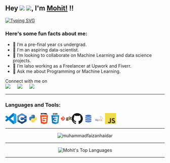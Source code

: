 ## Hey <img src="https://profile-counter.glitch.me/mohit208/count.svg"> <img src="https://raw.githubusercontent.com/mohit208/mohit208/master/Hi.gif" width="30px">, I'm [Mohit!](https://github.com/mohit208) !!


[![Typing SVG](https://readme-typing-svg.herokuapp.com?font=Architects+Daughter&color=7AF79A&size=30&lines=Hey!+It's+Mohit!;I'm+a+pre+final+year+student...;Aspiring+Data+Scienctist)](https://git.io/typing-svg)

<h3> Here's some fun facts about me: </h3>

- 🔭 I’m a pre-final year cs undergrad.
- 🌱 I'm an aspiring data-scientist.
- 👯 I’m looking to collaborate on Machine Learning and data science projects.
- 🤔 I’m lalso working as a Freelancer at Upwork and Fiverr.
- 💬 Ask me about Programming or Machine Learning.

<p>Connect with me on
<br>	
<a target="_blank" href="https://www.linkedin.com/in/mohit208/"><img src="https://img.shields.io/badge/-LinkedIn-0077B5?style=for-the-badge&logo=Linkedin&logoColor=white"></img></a>
&emsp;
<a target="_blank" href="mailto:mohitbhatia208@gmail.com"
><img src="https://img.shields.io/badge/-Gmail-D14836?style=for-the-badge&logo=Gmail&logoColor=white"></img></a>
&emsp;
<a target="_blank" href="https://twitter.com/MOHITBH84982720"><img src="https://img.shields.io/badge/-Twitter-1DA1F2?style=for-the-badge&logo=Twitter&logoColor=white"></img></a>

<br>
</p>

<hr/>

### Languages and Tools: 


<img align="left" alt="Visual Studio Code" width="35px" src="https://raw.githubusercontent.com/github/explore/80688e429a7d4ef2fca1e82350fe8e3517d3494d/topics/visual-studio-code/visual-studio-code.png" />
<img align="left" alt="HTML5" width="35px" src="https://raw.githubusercontent.com/github/explore/80688e429a7d4ef2fca1e82350fe8e3517d3494d/topics/cpp/cpp.png" />
<img align="left" alt="HTML5" width="35px" src="https://raw.githubusercontent.com/github/explore/80688e429a7d4ef2fca1e82350fe8e3517d3494d/topics/python/python.png" />
<img align="left" alt="HTML5" width="35px" src="https://raw.githubusercontent.com/github/explore/80688e429a7d4ef2fca1e82350fe8e3517d3494d/topics/html/html.png" />
<img align="left" alt="CSS3" width="35px" src="https://raw.githubusercontent.com/github/explore/80688e429a7d4ef2fca1e82350fe8e3517d3494d/topics/css/css.png" />
<img align="left" alt="Git" width="35px" src="https://raw.githubusercontent.com/github/explore/80688e429a7d4ef2fca1e82350fe8e3517d3494d/topics/git/git.png" />
<img align="left" alt="GitHub" width="35px" src="https://raw.githubusercontent.com/github/explore/78df643247d429f6cc873026c0622819ad797942/topics/github/github.png" />
<img align="left" alt="SQL" width="35px" src="https://raw.githubusercontent.com/github/explore/80688e429a7d4ef2fca1e82350fe8e3517d3494d/topics/sql/sql.png" />
<img align="left" alt="MySQL" width="35px" src="https://raw.githubusercontent.com/github/explore/80688e429a7d4ef2fca1e82350fe8e3517d3494d/topics/mysql/mysql.png" />
<img align="left" alt="JavaScript" width="35px" src="https://raw.githubusercontent.com/github/explore/80688e429a7d4ef2fca1e82350fe8e3517d3494d/topics/javascript/javascript.png" />
<br>
<br/>
<hr>
<p align="center"><img src="https://github-readme-stats.vercel.app/api?username=mohit208&theme=gruvbox" alt="muhammadfaizanhaidar"  /></p>
<hr>

<p align="center"><img src="https://github-readme-stats.vercel.app/api/top-langs/?username=mohit208&show_icons=true&hide_border=true&theme=radical" width="37%" alt="Mohit's Top Languages"  /></p>
<hr>
